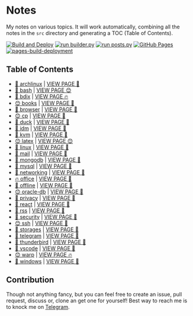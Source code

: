 # Notes

My notes on various topics. It will work automatically, combining all the notes in the `src` directory and generating a TOC (Table of Contents).

[![Build and Deploy](https://github.com/SharafatKarim/notes/actions/workflows/action.yml/badge.svg)](https://github.com/SharafatKarim/notes/actions/workflows/action.yml)
[![run builder.py](https://github.com/SharafatKarim/notes/actions/workflows/action.yml/badge.svg)](https://github.com/SharafatKarim/notes/actions/workflows/action.yml)
[![run posts.py](https://github.com/SharafatKarim/notes/actions/workflows/posts.yml/badge.svg)](https://github.com/SharafatKarim/notes/actions/workflows/posts.yml)
[![GitHub Pages](https://github.com/SharafatKarim/notes/actions/workflows/gh-pages.yml/badge.svg)](https://github.com/SharafatKarim/notes/actions/workflows/gh-pages.yml)
[![pages-build-deployment](https://github.com/SharafatKarim/notes/actions/workflows/pages/pages-build-deployment/badge.svg)](https://github.com/SharafatKarim/notes/actions/workflows/pages/pages-build-deployment)


## Table of Contents

- [🚀 archlinux](src/archlinux.md) | <a href='https://sharafat.is-a.dev/notes/archlinux' target='_blank'>VIEW PAGE 🎸</a>
- [🤖 bash](src/bash.md) | <a href='https://sharafat.is-a.dev/notes/bash' target='_blank'>VIEW PAGE 😊</a>
- [🚀 bdix](src/bdix.md) | <a href='https://sharafat.is-a.dev/notes/bdix' target='_blank'>VIEW PAGE 🔥</a>
- [😊 books](src/books.md) | <a href='https://sharafat.is-a.dev/notes/books' target='_blank'>VIEW PAGE 🤖</a>
- [🌈 browser](src/browser.md) | <a href='https://sharafat.is-a.dev/notes/browser' target='_blank'>VIEW PAGE 🎸</a>
- [😊 cp](src/cp.md) | <a href='https://sharafat.is-a.dev/notes/cp' target='_blank'>VIEW PAGE 🎉</a>
- [🎉 duck](src/duck.md) | <a href='https://sharafat.is-a.dev/notes/duck' target='_blank'>VIEW PAGE 🍕</a>
- [🤖 idm](src/idm.md) | <a href='https://sharafat.is-a.dev/notes/idm' target='_blank'>VIEW PAGE 🌟</a>
- [🎸 kvm](src/kvm.md) | <a href='https://sharafat.is-a.dev/notes/kvm' target='_blank'>VIEW PAGE 🚀</a>
- [😊 latex](src/latex.md) | <a href='https://sharafat.is-a.dev/notes/latex' target='_blank'>VIEW PAGE 😊</a>
- [🌟 linux](src/linux.md) | <a href='https://sharafat.is-a.dev/notes/linux' target='_blank'>VIEW PAGE 🌈</a>
- [🌟 mail](src/mail.md) | <a href='https://sharafat.is-a.dev/notes/mail' target='_blank'>VIEW PAGE 🍕</a>
- [🚀 mongodb](src/mongodb.md) | <a href='https://sharafat.is-a.dev/notes/mongodb' target='_blank'>VIEW PAGE 🤖</a>
- [🤖 mysql](src/mysql.md) | <a href='https://sharafat.is-a.dev/notes/mysql' target='_blank'>VIEW PAGE 🚀</a>
- [🍕 networking](src/networking.md) | <a href='https://sharafat.is-a.dev/notes/networking' target='_blank'>VIEW PAGE 🌈</a>
- [🔥 office](src/office.md) | <a href='https://sharafat.is-a.dev/notes/office' target='_blank'>VIEW PAGE 🤖</a>
- [🤖 offline](src/offline.md) | <a href='https://sharafat.is-a.dev/notes/offline' target='_blank'>VIEW PAGE 🎸</a>
- [😊 oracle-db](src/oracle-db.md) | <a href='https://sharafat.is-a.dev/notes/oracle-db' target='_blank'>VIEW PAGE 🚀</a>
- [👾 privacy](src/privacy.md) | <a href='https://sharafat.is-a.dev/notes/privacy' target='_blank'>VIEW PAGE 👾</a>
- [🍕 react](src/react.md) | <a href='https://sharafat.is-a.dev/notes/react' target='_blank'>VIEW PAGE 🎸</a>
- [🤖 rss](src/rss.md) | <a href='https://sharafat.is-a.dev/notes/rss' target='_blank'>VIEW PAGE 👾</a>
- [🤖 security](src/security.md) | <a href='https://sharafat.is-a.dev/notes/security' target='_blank'>VIEW PAGE 🌟</a>
- [😊 ssh](src/ssh.md) | <a href='https://sharafat.is-a.dev/notes/ssh' target='_blank'>VIEW PAGE 👾</a>
- [🍕 storages](src/storages.md) | <a href='https://sharafat.is-a.dev/notes/storages' target='_blank'>VIEW PAGE 🍕</a>
- [🎉 telegram](src/telegram.md) | <a href='https://sharafat.is-a.dev/notes/telegram' target='_blank'>VIEW PAGE 🤖</a>
- [👾 thunderbird](src/thunderbird.md) | <a href='https://sharafat.is-a.dev/notes/thunderbird' target='_blank'>VIEW PAGE 🍕</a>
- [🚀 vscode](src/vscode.md) | <a href='https://sharafat.is-a.dev/notes/vscode' target='_blank'>VIEW PAGE 🌟</a>
- [😊 warp](src/warp.md) | <a href='https://sharafat.is-a.dev/notes/warp' target='_blank'>VIEW PAGE 🔥</a>
- [👾 windows](src/windows.md) | <a href='https://sharafat.is-a.dev/notes/windows' target='_blank'>VIEW PAGE 🍕</a>

## Contribution

Though not anything fancy, but you can feel free to create an issue, pull request, discuss or, clone an get one for yourself!
Best way to reach me is to knock me on [Telegram](https://t.me/SharafatKarim).

